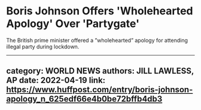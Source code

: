 # Boris Johnson Offers 'Wholehearted Apology' Over 'Partygate'

The British prime minister offered a ”wholehearted” apology for attending illegal party during lockdown.

---
category: WORLD NEWS
authors: JILL LAWLESS, AP
date: 2022-04-19
link: https://www.huffpost.com/entry/boris-johnson-apology_n_625edf66e4b0be72bffb4db3
---
